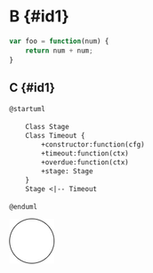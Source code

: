 # B {#id1}

```javascript
var foo = function(num) {
    return num + num;
}
```

## C {#id1}

```uml
@startuml

	Class Stage
	Class Timeout {
		+constructor:function(cfg)
		+timeout:function(ctx)
		+overdue:function(ctx)
		+stage: Stage
	}
 	Stage <|-- Timeout

@enduml
```

![Sample](../../assets/images/drawio/sample.png)